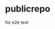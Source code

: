 # publicrepo
for e2e test








































































































































































































































































































































































































































































































































































































































































































































































































































































































































































































































































































































































































































































































































































































































































































































































































































































































































































































































































































































































































































































































































































































































































































































































































































































































































































































































































































































































































































































































































